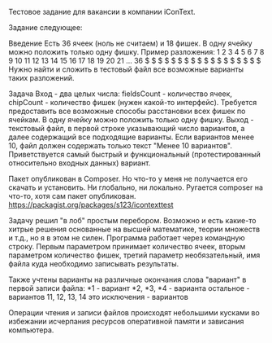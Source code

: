 Тестовое задание для вакансии в компании iConText.

Задание следующее:

Введение
Есть 36 ячеек (ноль не считаем) и 18 фишек. В одну ячейку можно положить только одну фишку. Пример разложения:
1 2 3 4 5 6 7 8 9 10 11 12 13 14 15 16 17 18 19 20 21 ... 36
$ $ $ $ $ $ $ $ $ $  $  $  $  $  $  $  $  $
Нужно найти и сложить в тестовый файл все возможные варианты таких разложений.

Задача
Вход - два целых числа: fieldsCount - количество ячеек, chipCount - количество фишек (нужен какой-то интерфейс). 
Требуется предоставить все возможные способы расстановки всех фишек по ячейкам. В одну ячейку можно положить только одну фишку.
Выход - текстовый файл, в первой строке указывающий число вариантов, а далее содержащий все подходящие варианты. 
Если вариантов менее 10, файл должен содержать только текст "Менее 10 вариантов". 
Приветствуется самый быстрый и функциональный (протестированный относительно входных данных) вариант.


Пакет опубликован в Composer. Но что-то у меня не получается его скачать и установить. Ни глобально, ни локально. Ругается composer на что-то, хотя сам пакет опубликован. https://packagist.org/packages/s123/icontexttest

Задачу решил "в лоб" простым перебором. Возможно и есть какие-то хитрые решения основанные на высшей математике, теории множеств и т.д., но я в этом не силен. Программа работает через командную строку. Первым параметром принимает количество ячеек, вторым параметром количество фишек, третий параметр необязательный, имя файла куда необходимо записывать результаты.

Также учтены варианты на различные окончания слова "вариант" в первой записи файла:
*1 - вариант
*2, *3, *4 - варианта
остальное - вариантов
11, 12, 13, 14 это исключения - вариантов

Операции чтения и записи файлов происходят небольшими кусками во избежании исчерпания ресурсов оперативной памяти и зависания компьютера.